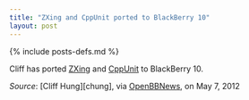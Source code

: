 ```yaml
---
title: "ZXing and CppUnit ported to BlackBerry 10"
layout: post
---
```

{% include posts-defs.md %}

Cliff has ported [ZXing](http://github.com/blackberry/zxing)
and
[CppUnit](http://github.com/blackberry/CppUnit) to BlackBerry 10.

_Source_: [Cliff Hung][chung], via [OpenBBNews](http://openbbnews.wordpress.com/2012/05/07/zxing-cppunit/), on May 7, 2012 

